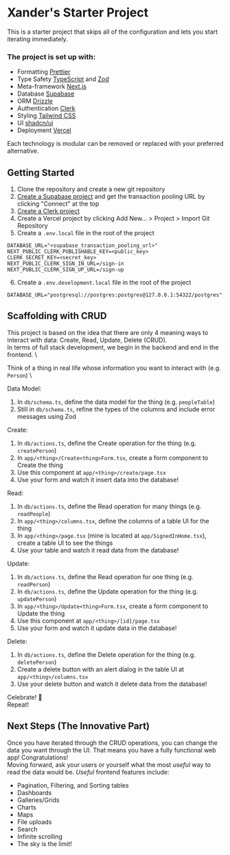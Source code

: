 # Xander's Starter Project

This is a starter project that skips all of the configuration and lets you start iterating immediately.

### The project is set up with:
* Formatting [Prettier](https://prettier.io/)
* Type Safety [TypeScript](https://www.typescriptlang.org/) and [Zod](https://zod.dev/)
* Meta-framework [Next.js](https://nextjs.org/)
* Database [Supabase](https://supabase.io/)
* ORM [Drizzle](https://orm.drizzle.team//)
* Authentication [Clerk](https://clerk.dev/)
* Styling [Tailwind CSS](https://tailwindcss.com/)
* UI [shadcn/ui](https://ui.shadcn.com/)
* Deployment [Vercel](https://vercel.com/)

Each technology is modular can be removed or replaced with your preferred alternative.

## Getting Started

1. Clone the repository and create a new git repository
2. [Create a Supabase project](https://database.new) and get the transaction pooling URL by clicking "Connect" at the top
3. [Create a Clerk project](https://dashboard.clerk.com/apps/new)
4. Create a Vercel project by clicking Add New... > Project > Import Git Repository
5. Create a `.env.local` file in the root of the project
```dotenv
DATABASE_URL="<supabase_transaction_pooling_url>"
NEXT_PUBLIC_CLERK_PUBLISHABLE_KEY=<public_key>
CLERK_SECRET_KEY=<secret_key>
NEXT_PUBLIC_CLERK_SIGN_IN_URL=/sign-in
NEXT_PUBLIC_CLERK_SIGN_UP_URL=/sign-up
```

6. Create a `.env.development.local` file in the root of the project
```dotenv
DATABASE_URL="postgresql://postgres:postgres@127.0.0.1:54322/postgres"
```

## Scaffolding with CRUD

This project is based on the idea that there are only 4 meaning ways to interact with data:
Create, Read, Update, Delete (CRUD). \
In terms of full stack development, we begin in the backend and end in the frontend. \

Think of a thing in real life whose information you want to interact with (e.g. `Person`) \

Data Model:
1. In `db/schema.ts`, define the data model for the thing (e.g. `peopleTable`)
2. Still in `db/schema.ts`, refine the types of the columns and include error messages using Zod

Create:
1. In `db/actions.ts`, define the Create operation for the thing (e.g. `createPerson`)
2. In `app/<thing>/Create<thing>Form.tsx`, create a form component to Create the thing
3. Use this component at `app/<thing>/create/page.tsx`
4. Use your form and watch it insert data into the database!

Read:
1. In `db/actions.ts`, define the Read operation for many things (e.g. `readPeople`)
2. In `app/<thing>/columns.tsx`, define the columns of a table UI for the thing
3. In `app/<thing>/page.tsx` (mine is located at `app/SignedInHome.tsx`), create a table UI to see the things
4. Use your table and watch it read data from the database!

Update:
1. In `db/actions.ts`, define the Read operation for one thing (e.g. `readPerson`)
2. In `db/actions.ts`, define the Update operation for the thing (e.g. `updatePerson`)
3. In `app/<thing>/Update<thing>Form.tsx`, create a form component to Update the thing
4. Use this component at `app/<thing>/[id]/page.tsx`
5. Use your form and watch it update data in the database!

Delete:
1. In `db/actions.ts`, define the Delete operation for the thing (e.g. `deletePerson`)
2. Create a delete button with an alert dialog in the table UI at `app/<thing>/columns.tsx`
3. Use your delete button and watch it delete data from the database! 

Celebrate! 🎉 \
Repeat!


## Next Steps (The Innovative Part)

Once you have iterated through the CRUD operations, you can change the data you want through the UI. That means you have a fully functional web app! Congratulations! \
Moving forward, ask your users or yourself what the most _useful_ way to read the data would be. _Useful_ frontend features include:
* Pagination, Filtering, and Sorting tables
* Dashboards
* Galleries/Grids
* Charts
* Maps
* File uploads
* Search
* Infinite scrolling
* The sky is the limit!